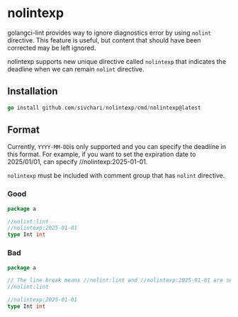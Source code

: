 # nolintexp

golangci-lint provides way to ignore diagnostics error by using `nolint` directive. This feature is useful, but content that should have been corrected may be left ignored.

nolintexp supports new unique directive called `nolintexp` that indicates the deadline when we 
can remain `nolint` directive.

## Installation

```go
go install github.com/sivchari/nolintexp/cmd/nolintexp@latest
```

## Format

Currently, `YYYY-MM-DD`is only supported and you can specify the deadline in this format.
For example, if you want to set the expiration date to 2025/01/01, can specify //nolintexp:2025-01-01.

`nolintexp` must be included with comment group that has `nolint` directive.

### Good

```go
package a

//nolint:lint
//nolintexp:2025-01-01
type Int int
```

### Bad

```go
package a

// The line break means //nolint:lint and //nolintexp:2025-01-01 are separately.
//nolint:lint

//nolintexp:2025-01-01
type Int int
```
